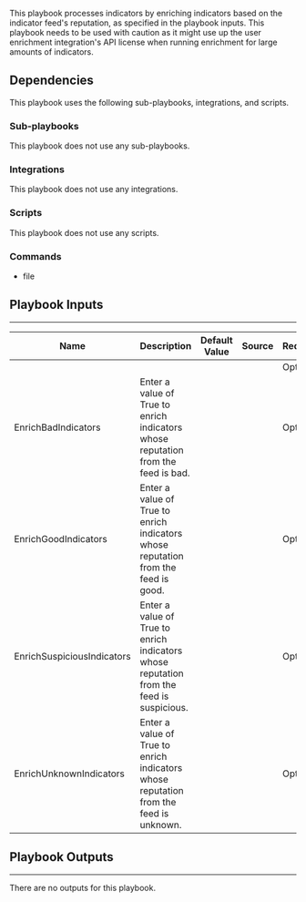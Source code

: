 This playbook processes indicators by enriching indicators
based on the indicator feed's reputation, as specified in the playbook
inputs. This playbook needs to be used with caution as it might use up the user
enrichment integration's API license when running enrichment for large amounts of
indicators.

## Dependencies
This playbook uses the following sub-playbooks, integrations, and scripts.

### Sub-playbooks
This playbook does not use any sub-playbooks.

### Integrations
This playbook does not use any integrations.

### Scripts
This playbook does not use any scripts.

### Commands
* file

## Playbook Inputs
---

| **Name** | **Description** | **Default Value** | **Source** | **Required** |
| --- | --- | --- | --- | --- |
|  |  |  |  | Optional |
| EnrichBadIndicators | Enter a value of True to enrich indicators whose reputation from the feed is bad. |  |  | Optional |
| EnrichGoodIndicators | Enter a value of True to enrich indicators whose reputation from the feed is good. |  |  | Optional |
| EnrichSuspiciousIndicators | Enter a value of True to enrich indicators whose reputation from the feed is suspicious. |  |  | Optional |
| EnrichUnknownIndicators | Enter a value of True to enrich indicators whose reputation from the feed is unknown. |  |  | Optional |

## Playbook Outputs
---
There are no outputs for this playbook.

<!-- Playbook PNG image comes here -->